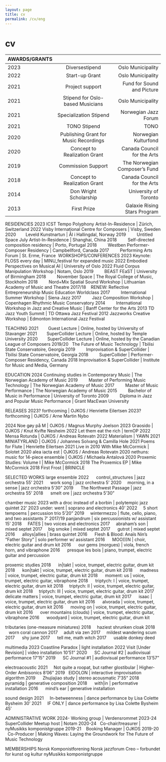 ```yaml
---
layout: page
title: cv
permalink: /cv/eng
---
```


# cv
<!---
Mike McCormick (he/him) // artist • programmer
Oslo, Norway | +47 92264949 | mccormick.mike.r@gmail.com | mccrmck.com
--->

|AWARDS/GRANTS|||
|:---|:---:|---:|
|2023|Diversestipend | Oslo Municipality|
|2022|Start-up Grant | Oslo Municipality|
|2021|Project support | Fund for Sound and Picture|
|2021|Stipend for Oslo-based Musicians | Oslo Municipality|
|2021|Specialization Stipend | Norwegian Jazz Forum|
|2021|TONO Stipend | TONO|
|2020|Publishing Grant for Music Recordings | Norwegian Kulturfond|
|2020|Concept to Realization Grant | Canada Council for the Arts|
|2019|Commission Support | The Norwegian Composer’s Fund|
|2018|Concept to Realization Grant | Canada Council for the Arts|
|2014|Don Wright Scholarship | University of Toronto|
|2013|First Prize | Galaxie Rising Stars Program|

RESIDENCIES 
2023		ICST Tempo Polyphony Artist-In-Residence | Zürich, Switzerland
2022         Visby International Centre for Composers | Visby, Sweden
2020         Leveld Kunstnartun | Ål i Hallingdal, Norway 2019         Untitled Space July Artist-In-Residence | Shanghai, China 2018         Self-directed composition residency | Porto, Portugal 2018         Westben Performer-Composer Residency | Campbellford, Canada 2017         Performing Arts Forum | St. Erme, France 
WORKSHOPS/CONFERENCES 2023		Keynote: FLOSS every day | MINU_festival for expanded music
2022         Embodied Perspectives on Musical AI | University of Oslo
2022         Fluid Corpus Manipulation Workshop | Notam, Oslo
2019         BEAST FEaST | University of Birmingham 2018         November Space | The Royal College of Music, Stockholm
2018         Nord+Mix Spatial Sound Workshop | Lithuanian Academy of Music and Theatre 2017/18    RENEW: Reflective Entrepreneurship Music Education Worldclass 
2017         International Summer Workshop | Siena Jazz 2017         Jazz Composition Workshop | Copenhagen Rhythmic Music Conservatory 2014         International Workshop in Jazz and Creative Music | Banff Center for the Arts
2013         TD Jazz Youth Summit | TD Ottawa Jazz Festival
2012         Jazzworks Creative Workshop | Edmonton International Jazz Festival

TEACHING 2021        Guest Lecture | Online, hosted by University of Stavanger 2021        SuperCollider Lecture | Online, hosted by Temple University 2020        SuperCollider Lecture | Online, hosted by the Canadian League of Composers 2019/20   The Future of Music Technology | Tbilisi State Conservatoire, Georgia 2019         Improvisation & SuperCollider | Tbilisi State Conservatoire, Georgia 2018         SuperCollider | Performer-Composer Residency, Canada 2018         Improvisation & SuperCollider | Institute for Music and Media, Germany

EDUCATION 2024		Continuing studies in Contemporary Music | The Norwegian Academy of Music
2019         Master of Performing Music Technology | The Norwegian Academy of Music 2017         Master of Music Performance | The Norwegian Academy of Music 
2015         Bachelor of Music in Performance | University of Toronto
2009         Diploma in Jazz and Popular Music Performance | Grant MacEwan University

RELEASES
2023?      forthcoming | OJKOS / Henriette Eilertsen
2023?      forthcoming | OJKOS / Arne Martin Nybo

2024	       Noe gøy på M | OJKOS / Magnus Murphy Joelson
2023        Graosido | OJKOS / Knut Kvifte Nesheim
2022        Let them eat the rich | ternOP
2022        Mensa Rotunda | OJKOS / Andreas Rotevatn
2022        Materialism | YAWN
2021        MINIATYRLAND | OJKOS / Johannes Solvang & Camilla Hole
2021        Poems for Flute | Henriette Eilertsen
2021        Live in 2010 With Mike McCormick | Solotet
2020        alea iacta est | OJKOS / Andreas Rotevatn
2020        nethuns: music for 14-piece ensemble | OJKOS / Michaela Antalová
2020        Proxemic Studies: Volume I | Mike McCormick
2018        The Proxemics EP | Mike McCormick
2018        First Frost | BRINICLE

SELECTED WORKS
large ensemble 2022       control_structures | jazz orchestra 55’
2021       work song | jazz orchestra 5’ 2020       morning, in a sense | jazz orchestra 5’30” 2019       The Northwest Passage | jazz orchestra 55’ 2018       smelt ore | jazz orchestra 5’30”

chamber music
2023	      with a droc instead of a borbin | polytempic jazz quintet 22’
2023       under: went | soprano and electronics 40’
2022       5 short tempoems | percussion trio 5’20”
2019       wintermezzo | flute, cello, piano, and two assistants 7’
2017/19  panjandrum | six percussionists w/ assistant 15’
2018       FATES | two voices and electronics
2017       abraham’s son | mixed septet
2017       big smoke | mixed septet
2017       gutrot | mixed septet
2016       alloys|allies | brass quintet
2016       Flesh & Blood: Anaïs Nin’s “Father Story” | solo performer w/ assistant
2016       MOO)))N | choir, electric guitar and drum kit
2016       our gems (morgues) | viola, french horn, and vibraphone
2016       presque les bois | piano, trumpet, electric guitar and percussion

proxemic studies
2018       in|takt | voice, trumpet, electric guitar, drum kit
2018       kon|takt | voice, trumpet, electric guitar, drum kit
2018       madness | voice, trumpet, electric guitar, drum kit
2018       moment: us | voice, trumpet, electric guitar, vibraphone
2018       triptych: I | voice, trumpet, electric guitar, drum kit
2018       triptych: II | voice, trumpet, electric guitar, drum kit
2018       triptych: III | voice, trumpet, electric guitar, drum kit
2017       delicate matters | voice, trumpet, electric guitar, drum kit
2017       isaac | voice, trumpet, electric guitar, drum kit
2016       alvorada | voice, trumpet, electric guitar, drum kit
2016       moving on | voice, trumpet, electric guitar, drum kit
2016       over mountains (clouds) | voice, trumpet, electric guitar, vibraphone
2016       woodyard | voice, trumpet, electric guitar, drum kit

tributaries (one-measure miniatures)
2018       haziest shrunken cloak
2018       worn coral cannon
2017       adult via zen
2017       mildest wandering scum
2017       shy june
2017       tell me, math witch
2017       usable donkey deed

multimedia 2023       Coastline Paradox | light installation
2022       Visit [Under Revision] | video installation 10’51”
2020       SC Journal #2 | audiovisual performance 17’15"
2019       SC Journal #1 | audiovisual performance 13’57”

electroacoustic
2021       Not quite a roopat, but rather glostibular | Higher-Order Ambisonics 8’06”
2019       EIDOLON | interactive improvisation algorithm 2019       Zhujiajiao study | stereo acousmatic 7’35”
2018       pyramidg | generative composition 2018       with|in | performative installation 2016       mind’s ear | generative installation

sound design
2021       In-betweenness | dance performance by Lisa Colette Bysheim 30’
2021       IF ONLY | dance performance by Lisa Colette Bysheim 45’

ADMINISTRATIVE WORK 2024-        Working group | Verdensrommet
2023-24    SuperCollider Meetup host | Notam
2020-24    Co-chair/treasurer | nyMusikks komponistgruppe 2019-21    Booking Manager | OJKOS 2019-20    Co-Producer | Making Waves: Laying the Groundwork for The Future of Music Technology

MEMBERSHIPS
Norsk Komponistforening
Norsk jazzforum
Creo – forbundet for kunst og kultur
nyMusikks komponistgruppe
